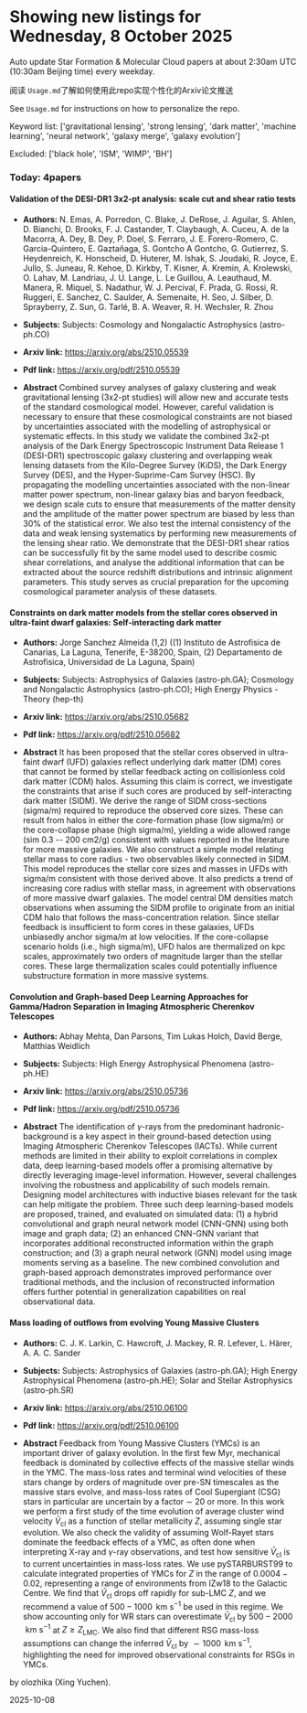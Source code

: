# Showing new listings for Wednesday, 8 October 2025
Auto update Star Formation & Molecular Cloud papers at about 2:30am UTC (10:30am Beijing time) every weekday.


阅读 `Usage.md`了解如何使用此repo实现个性化的Arxiv论文推送

See `Usage.md` for instructions on how to personalize the repo. 


Keyword list: ['gravitational lensing', 'strong lensing', 'dark matter', 'machine learning', 'neural network', 'galaxy merge', 'galaxy evolution']


Excluded: ['black hole', 'ISM', 'WIMP', 'BH']


### Today: 4papers 
#### Validation of the DESI-DR1 3x2-pt analysis: scale cut and shear ratio tests
 - **Authors:** N. Emas, A. Porredon, C. Blake, J. DeRose, J. Aguilar, S. Ahlen, D. Bianchi, D. Brooks, F. J. Castander, T. Claybaugh, A. Cuceu, A. de la Macorra, A. Dey, B. Dey, P. Doel, S. Ferraro, J. E. Forero-Romero, C. Garcia-Quintero, E. Gaztañaga, S. Gontcho A Gontcho, G. Gutierrez, S. Heydenreich, K. Honscheid, D. Huterer, M. Ishak, S. Joudaki, R. Joyce, E. Jullo, S. Juneau, R. Kehoe, D. Kirkby, T. Kisner, A. Kremin, A. Krolewski, O. Lahav, M. Landriau, J. U. Lange, L. Le Guillou, A. Leauthaud, M. Manera, R. Miquel, S. Nadathur, W. J. Percival, F. Prada, G. Rossi, R. Ruggeri, E. Sanchez, C. Saulder, A. Semenaite, H. Seo, J. Silber, D. Sprayberry, Z. Sun, G. Tarlé, B. A. Weaver, R. H. Wechsler, R. Zhou
 - **Subjects:** Subjects:
Cosmology and Nongalactic Astrophysics (astro-ph.CO)
 - **Arxiv link:** https://arxiv.org/abs/2510.05539

 - **Pdf link:** https://arxiv.org/pdf/2510.05539

 - **Abstract**
 Combined survey analyses of galaxy clustering and weak gravitational lensing (3x2-pt studies) will allow new and accurate tests of the standard cosmological model. However, careful validation is necessary to ensure that these cosmological constraints are not biased by uncertainties associated with the modelling of astrophysical or systematic effects. In this study we validate the combined 3x2-pt analysis of the Dark Energy Spectroscopic Instrument Data Release 1 (DESI-DR1) spectroscopic galaxy clustering and overlapping weak lensing datasets from the Kilo-Degree Survey (KiDS), the Dark Energy Survey (DES), and the Hyper-Suprime-Cam Survey (HSC). By propagating the modelling uncertainties associated with the non-linear matter power spectrum, non-linear galaxy bias and baryon feedback, we design scale cuts to ensure that measurements of the matter density and the amplitude of the matter power spectrum are biased by less than 30% of the statistical error. We also test the internal consistency of the data and weak lensing systematics by performing new measurements of the lensing shear ratio. We demonstrate that the DESI-DR1 shear ratios can be successfully fit by the same model used to describe cosmic shear correlations, and analyse the additional information that can be extracted about the source redshift distributions and intrinsic alignment parameters. This study serves as crucial preparation for the upcoming cosmological parameter analysis of these datasets.
#### Constraints on dark matter models from the stellar cores observed in ultra-faint dwarf galaxies: Self-interacting dark matter
 - **Authors:** Jorge Sanchez Almeida (1,2) ((1) Instituto de Astrofisica de Canarias, La Laguna, Tenerife, E-38200, Spain, (2) Departamento de Astrofisica, Universidad de La Laguna, Spain)
 - **Subjects:** Subjects:
Astrophysics of Galaxies (astro-ph.GA); Cosmology and Nongalactic Astrophysics (astro-ph.CO); High Energy Physics - Theory (hep-th)
 - **Arxiv link:** https://arxiv.org/abs/2510.05682

 - **Pdf link:** https://arxiv.org/pdf/2510.05682

 - **Abstract**
 It has been proposed that the stellar cores observed in ultra-faint dwarf (UFD) galaxies reflect underlying dark matter (DM) cores that cannot be formed by stellar feedback acting on collisionless cold dark matter (CDM) halos. Assuming this claim is correct, we investigate the constraints that arise if such cores are produced by self-interacting dark matter (SIDM). We derive the range of SIDM cross-sections (sigma/m) required to reproduce the observed core sizes. These can result from halos in either the core-formation phase (low sigma/m) or the core-collapse phase (high sigma/m), yielding a wide allowed range (sim 0.3 -- 200 cm2/g) consistent with values reported in the literature for more massive galaxies. We also construct a simple model relating stellar mass to core radius - two observables likely connected in SIDM. This model reproduces the stellar core sizes and masses in UFDs with sigma/m consistent with those derived above. It also predicts a trend of increasing core radius with stellar mass, in agreement with observations of more massive dwarf galaxies. The model central DM densities match observations when assuming the SIDM profile to originate from an initial CDM halo that follows the mass-concentration relation. Since stellar feedback is insufficient to form cores in these galaxies, UFDs unbiasedly anchor sigma/m at low velocities. If the core-collapse scenario holds (i.e., high sigma/m), UFD halos are thermalized on kpc scales, approximately two orders of magnitude larger than the stellar cores. These large thermalization scales could potentially influence substructure formation in more massive systems.
#### Convolution and Graph-based Deep Learning Approaches for Gamma/Hadron Separation in Imaging Atmospheric Cherenkov Telescopes
 - **Authors:** Abhay Mehta, Dan Parsons, Tim Lukas Holch, David Berge, Matthias Weidlich
 - **Subjects:** Subjects:
High Energy Astrophysical Phenomena (astro-ph.HE)
 - **Arxiv link:** https://arxiv.org/abs/2510.05736

 - **Pdf link:** https://arxiv.org/pdf/2510.05736

 - **Abstract**
 The identification of $\gamma$-rays from the predominant hadronic-background is a key aspect in their ground-based detection using Imaging Atmospheric Cherenkov Telescopes (IACTs). While current methods are limited in their ability to exploit correlations in complex data, deep learning-based models offer a promising alternative by directly leveraging image-level information. However, several challenges involving the robustness and applicability of such models remain. Designing model architectures with inductive biases relevant for the task can help mitigate the problem. Three such deep learning-based models are proposed, trained, and evaluated on simulated data: (1) a hybrid convolutional and graph neural network model (CNN-GNN) using both image and graph data; (2) an enhanced CNN-GNN variant that incorporates additional reconstructed information within the graph construction; and (3) a graph neural network (GNN) model using image moments serving as a baseline. The new combined convolution and graph-based approach demonstrates improved performance over traditional methods, and the inclusion of reconstructed information offers further potential in generalization capabilities on real observational data.
#### Mass loading of outflows from evolving Young Massive Clusters
 - **Authors:** C. J. K. Larkin, C. Hawcroft, J. Mackey, R. R. Lefever, L. Härer, A. A. C. Sander
 - **Subjects:** Subjects:
Astrophysics of Galaxies (astro-ph.GA); High Energy Astrophysical Phenomena (astro-ph.HE); Solar and Stellar Astrophysics (astro-ph.SR)
 - **Arxiv link:** https://arxiv.org/abs/2510.06100

 - **Pdf link:** https://arxiv.org/pdf/2510.06100

 - **Abstract**
 Feedback from Young Massive Clusters (YMCs) is an important driver of galaxy evolution. In the first few Myr, mechanical feedback is dominated by collective effects of the massive stellar winds in the YMC. The mass-loss rates and terminal wind velocities of these stars change by orders of magnitude over pre-SN timescales as the massive stars evolve, and mass-loss rates of Cool Supergiant (CSG) stars in particular are uncertain by a factor $\sim~20$ or more. In this work we perform a first study of the time evolution of average cluster wind velocity $\bar{V}_{\mathrm{cl}}$ as a function of stellar metallicity $Z$, assuming single star evolution. We also check the validity of assuming Wolf-Rayet stars dominate the feedback effects of a YMC, as often done when interpreting X-ray and $\gamma$-ray observations, and test how sensitive $\bar{V}_{\mathrm{cl}}$ is to current uncertainties in mass-loss rates. We use pySTARBURST99 to calculate integrated properties of YMCs for $Z$ in the range of $0.0004-0.02$, representing a range of environments from IZw18 to the Galactic Centre. We find that $\bar{V}_{\mathrm{cl}}$ drops off rapidly for sub-LMC $Z$, and we recommend a value of $500-1000\,~\textrm{km~s}^{-1}$ be used in this regime. We show accounting only for WR stars can overestimate $\bar{V}_{\mathrm{cl}}$ by $500-2000\,~\textrm{km~s}^{-1}$ at $Z \geq Z_\text{LMC}$. We also find that different RSG mass-loss assumptions can change the inferred $\bar{V}_{\mathrm{cl}}$ by $\sim1000\,~\textrm{km~s}^{-1}$, highlighting the need for improved observational constraints for RSGs in YMCs.


by olozhika (Xing Yuchen). 


2025-10-08
